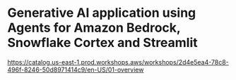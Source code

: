 # Generative AI application using Agents for Amazon Bedrock, Snowflake Cortex and Streamlit

https://catalog.us-east-1.prod.workshops.aws/workshops/2d4e5ea4-78c8-496f-8246-50d8971414c9/en-US/01-overview

